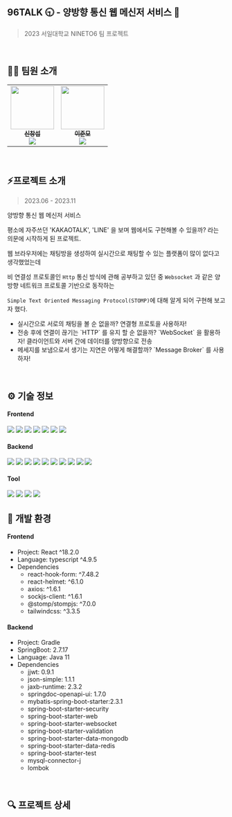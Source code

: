 ## 96TALK 🕤 - 양방향 통신 웹 메신저 서비스 📨

> 2023 서일대학교 NINETO6 팀 프로젝트

<br/>

## 🧑‍💻 팀원 소개

<table>
  <tr>
  <td align="center">
	    <a href="https://github.com/chang-seop">
	    	<img src="https://avatars.githubusercontent.com/u/66265875?v=4" width="100px;" alt=""/>
	    	<br/>
	    	<sub>
	    	<b>신창섭</b>
	    	<br/>
	    	<img src="https://us-central1-progress-markdown.cloudfunctions.net/progress/100"/>
	        </sub>
	    </a>
	    <br />
	</td>
  <td align="center">
	    <a href="https://github.com/ezurno">
	    	<img src="https://avatars.githubusercontent.com/u/108059303?v=4?s=100" width="100px;" alt=""/>
	    	<br/>
	    	<sub>
	    	<b>이준모</b>
	    	<br/>
	    	<img src="https://us-central1-progress-markdown.cloudfunctions.net/progress/100"/>
	        </sub>
	    </a>
	</td>
  </tr>
</table>

<br/>

## ⚡프로젝트 소개

> 2023.06 - 2023.11


양방향 통신 웹 메신저 서비스

평소에 자주쓰던 'KAKAOTALK', 'LINE' 을 보며 웹에서도 구현해볼 수 있을까? 라는 의문에 시작하게 된 프로젝트.

웹 브라우저에는 채팅방을 생성하여 실시간으로 채팅할 수 있는 플랫폼이 많이 없다고 생각했었는데

비 연결성 프로토콜인 `Http` 통신 방식에 관해 공부하고 있던 중 `Websocket` 과 같은 양방향 네트워크 프로토콜 기반으로 동작하는

`Simple Text Oriented Messaging Protocol(STOMP)`에 대해 알게 되어 구현해 보고자 했다.
 
 <ul>
  <li>실시간으로 서로의 채팅을 볼 순 없을까? 연결형 프로토을 사용하자!</li>
  <li>전송 후에 연결이 끊기는 `HTTP` 를 유지 할 순 없을까? `WebSocket` 을 활용하자! 클라이언트와 서버 간에 데이터를 양방향으로 전송</li>
  <li>메세지를 보냄으로서 생기는 지연은 어떻게 해결할까? `Message Broker` 를 사용하자!</li>
</ul>

<br/>

## ⚙️ 기술 정보

#### Frontend

<div>
<img src="https://img.shields.io/badge/javascript-F7DF1E?style=flat-square&logo=javascript&logoColor=000000"/>
<img src="https://img.shields.io/badge/typescript-3178C6?style=flat-square&logo=typescript&logoColor=FFFFFF"/>
<img src="https://img.shields.io/badge/react-61DAFB?style=flat-square&logo=react&logoColor=FFFFFF"/>
<img src="https://img.shields.io/badge/html5-E34F26?style=flat-square&logo=html5&logoColor=FFFFFF"/>
<img src="https://img.shields.io/badge/css3-1572B6?style=flat-square&logo=css3&logoColor=FFFFFF"/>
<img src="https://img.shields.io/badge/tailwindcss-06B6D4?style=flat-square&logo=tailwindcss&logoColor=FFFFFF"/>
<img src="https://img.shields.io/badge/vite-646CFF?style=flat-square&logo=vite&logoColor=FEC111"/>
</div>

#### Backend

<div>
<img src="https://img.shields.io/badge/java-007396?style=flat-square&logo=java&logoColor=FFFFFF"/>
<img src="https://img.shields.io/badge/spring-6DB33F?style=flat-square&logo=spring&logoColor=FFFFFF"/>
<img src="https://img.shields.io/badge/springboot-6DB33F?style=flat-square&logo=springboot&logoColor=FFFFFF"/>
<img src="https://img.shields.io/badge/springsecurity-6DB33F?style=flat-square&logo=springsecurity&logoColor=FFFFFF"/>
<img src="https://img.shields.io/badge/JWT-007396?style=flat-square&logo=jWT&logoColor=FFFFFF"/>
<img src="https://img.shields.io/badge/STOMP-007396?style=flat-square&logo=STOMP&logoColor=FFFFFF"/>
<img src="https://img.shields.io/badge/mybatis-001202?style=flat-square&logo=mybatis&logoColor=FFFFFF"/>

<img src="https://img.shields.io/badge/mysql-4479A1?style=flat-square&logo=mysql&logoColor=FFFFFF"/>
<img src="https://img.shields.io/badge/redis-DC382D?style=flat-square&logo=redis&logoColor=FFFFFF"/>
<img src="https://img.shields.io/badge/mongodb-47A248?style=flat-square&logo=mongodb&logoColor=FFFFFF"/>

</div>


#### Tool

<div>
<img src="https://img.shields.io/badge/visualstudiocode-007ACC?style=flat-square&logo=visualstudiocode&logoColor=FFFFFF"/>
<img src="https://img.shields.io/badge/intellij-000000?style=flat-square&logo=intellijidea&logoColor=FFFFFF"/>
<img src="https://img.shields.io/badge/github-181717?style=flat-square&logo=github&logoColor=FFFFFF"/>
<img src="https://img.shields.io/badge/swagger-85EA2D?style=flat-square&logo=swagger&logoColor=FFFFFF"/>
</div>

## 🌳 개발 환경

#### Frontend

- Project: React ^18.2.0
- Language: typescript ^4.9.5
- Dependencies
   - react-hook-form: ^7.48.2
   - react-helmet: ^6.1.0
   - axios: ^1.6.1
   - sockjs-client: ^1.6.1
   - @stomp/stompjs: ^7.0.0
   - tailwindcss: ^3.3.5


#### Backend

- Project: Gradle
- SpringBoot: 2.7.17
- Language: Java 11
- Dependencies
   - jjwt: 0.9.1
   - json-simple: 1.1.1
   - jaxb-runtime: 2.3.2
   - springdoc-openapi-ui: 1.7.0
   - mybatis-spring-boot-starter:2.3.1
   - spring-boot-starter-security
   - spring-boot-starter-web
   - spring-boot-starter-websocket
   - spring-boot-starter-validation
   - spring-boot-starter-data-mongodb
   - spring-boot-starter-data-redis
   - spring-boot-starter-test
   - mysql-connector-j
   - lombok


<br/>

## 🔍 프로젝트 상세
